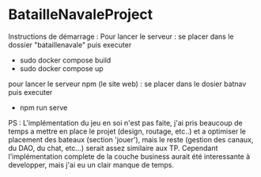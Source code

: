 # BatailleNavaleProject

Instructions de démarrage : 
Pour lancer le serveur : se placer dans le dossier "bataillenavale" puis executer 
- sudo docker compose build
- sudo docker compose up

pour lancer le serveur npm (le site web) : se placer dans le dosier batnav puis executer 
- npm run serve


PS : L'implémentation du jeu en soi n'est pas faite, j'ai pris beaucoup de temps a mettre en place le projet (design, routage, etc..) et a optimiser le placement des bateaux (section 'jouer'), mais le reste (gestion des canaux, du DAO, du chat, etc...) serait assez similaire aux TP.
Cependant l'implémentation complete de la couche business aurait été interessante à developper, mais j'ai eu un clair manque de temps. 
